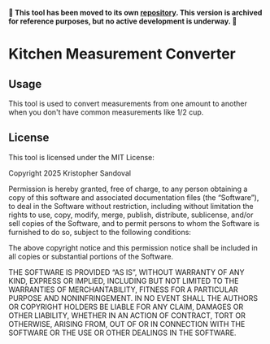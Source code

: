 **🚨 This tool has been moved to its own [repository](https://github.com/KristopherLeads/KitchenryWitchery). This version is archived for reference purposes, but no active development is underway. 🚨**

# Kitchen Measurement Converter
## Usage
This tool is used to convert measurements from one amount to another when you don't have common measurements like 1/2 cup.

## License
This tool is licensed under the MIT License:

Copyright 2025 Kristopher Sandoval

Permission is hereby granted, free of charge, to any person obtaining a copy of this software and associated documentation files (the “Software”), to deal in the Software without restriction, including without limitation the rights to use, copy, modify, merge, publish, distribute, sublicense, and/or sell copies of the Software, and to permit persons to whom the Software is furnished to do so, subject to the following conditions:

The above copyright notice and this permission notice shall be included in all copies or substantial portions of the Software.

THE SOFTWARE IS PROVIDED “AS IS”, WITHOUT WARRANTY OF ANY KIND, EXPRESS OR IMPLIED, INCLUDING BUT NOT LIMITED TO THE WARRANTIES OF MERCHANTABILITY, FITNESS FOR A PARTICULAR PURPOSE AND NONINFRINGEMENT. IN NO EVENT SHALL THE AUTHORS OR COPYRIGHT HOLDERS BE LIABLE FOR ANY CLAIM, DAMAGES OR OTHER LIABILITY, WHETHER IN AN ACTION OF CONTRACT, TORT OR OTHERWISE, ARISING FROM, OUT OF OR IN CONNECTION WITH THE SOFTWARE OR THE USE OR OTHER DEALINGS IN THE SOFTWARE.
